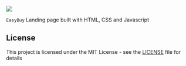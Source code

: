 ![](https://i.imgur.com/ISldpR4.png)


`EasyBuy` Landing page built with HTML, CSS and Javascript
## License
This project is licensed under the MIT License - see the [LICENSE](https://github.com/ALIFKI/easybuy-frontendblob/master/LICENSE) file for details
